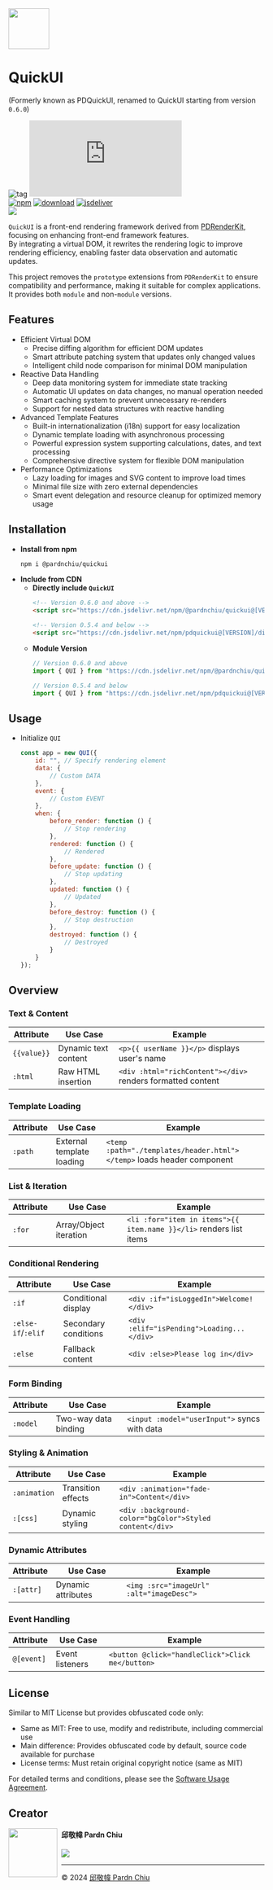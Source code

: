 <img src="./dist/logo.png" width=80>

# QuickUI

(Formerly known as PDQuickUI, renamed to QuickUI starting from version `0.6.0`)

![tag](https://img.shields.io/badge/tag-JavaScript%20Library-bb4444) 
![size](https://img.shields.io/github/size/pardnchiu/QuickUI/dist%2FQuickUI.js)<br>
[![npm](https://img.shields.io/npm/v/@pardnchiu/quickui)](https://www.npmjs.com/package/@pardnchiu/quickui)
[![download](https://img.shields.io/npm/dm/@pardnchiu/quickui)](https://www.npmjs.com/package/@pardnchiu/quickui)
[![jsdeliver](https://img.shields.io/jsdelivr/npm/hm/@pardnchiu/quickui)](https://www.jsdelivr.com/package/npm/@pardnchiu/quickui)<br>
[![](https://img.shields.io/badge/查閱-中文版本-ffffff)](https://github.com/pardnchiu/QuickUI/blob/main/README.zh.md)

`QuickUI` is a front-end rendering framework derived from [PDRenderKit](https://github.com/pardnchiu/PDRenderKit), focusing on enhancing front-end framework features.<br>
By integrating a virtual DOM, it rewrites the rendering logic to improve rendering efficiency, enabling faster data observation and automatic updates.<br>

This project removes the `prototype` extensions from `PDRenderKit` to ensure compatibility and performance, making it suitable for complex applications.<br>
It provides both `module` and non-`module` versions.

## Features

- Efficient Virtual DOM
    - Precise diffing algorithm for efficient DOM updates
    - Smart attribute patching system that updates only changed values
    - Intelligent child node comparison for minimal DOM manipulation
- Reactive Data Handling
    - Deep data monitoring system for immediate state tracking
    - Automatic UI updates on data changes, no manual operation needed
    - Smart caching system to prevent unnecessary re-renders
    - Support for nested data structures with reactive handling
- Advanced Template Features
    - Built-in internationalization (i18n) support for easy localization
    - Dynamic template loading with asynchronous processing
    - Powerful expression system supporting calculations, dates, and text processing
    - Comprehensive directive system for flexible DOM manipulation
- Performance Optimizations
    - Lazy loading for images and SVG content to improve load times
    - Minimal file size with zero external dependencies
    - Smart event delegation and resource cleanup for optimized memory usage

## Installation

- **Install from npm**
    ```bash
    npm i @pardnchiu/quickui
    ```
- **Include from CDN**
    - **Directly include `QuickUI`**
        ```html
        <!-- Version 0.6.0 and above -->
        <script src="https://cdn.jsdelivr.net/npm/@pardnchiu/quickui@[VERSION]/dist/QuickUI.js"></script>

        <!-- Version 0.5.4 and below -->
        <script src="https://cdn.jsdelivr.net/npm/pdquickui@[VERSION]/dist/PDQuickUI.js"></script>
        ```
    - **Module Version**
        ```javascript
        // Version 0.6.0 and above
        import { QUI } from "https://cdn.jsdelivr.net/npm/@pardnchiu/quickui@[VERSION]/dist/QuickUI.esm.js";
        
        // Version 0.5.4 and below
        import { QUI } from "https://cdn.jsdelivr.net/npm/pdquickui@[VERSION]/dist/PDQuickUI.module.js";
        ```

## Usage

- Initialize `QUI`
    ```Javascript
    const app = new QUI({
        id: "", // Specify rendering element
        data: {
            // Custom DATA
        },
        event: {
            // Custom EVENT
        },
        when: {
            before_render: function () {
                // Stop rendering
            },
            rendered: function () {
                // Rendered
            },
            before_update: function () {
                // Stop updating
            },
            updated: function () {
                // Updated
            },
            before_destroy: function () {
                // Stop destruction
            },
            destroyed: function () {
                // Destroyed
            }
        }
    });
    ```

## Overview

### Text & Content
| Attribute | Use Case | Example |
|-----------|----------|---------|
| `{{value}}` | Dynamic text content | `<p>{{ userName }}</p>` displays user's name |
| `:html` | Raw HTML insertion | `<div :html="richContent"></div>` renders formatted content |

### Template Loading
| Attribute | Use Case | Example |
|-----------|----------|---------|
| `:path` | External template loading | `<temp :path="./templates/header.html"></temp>` loads header component |

### List & Iteration
| Attribute | Use Case | Example |
|-----------|----------|---------|
| `:for` | Array/Object iteration | `<li :for="item in items">{{ item.name }}</li>` renders list items |

### Conditional Rendering
| Attribute | Use Case | Example |
|-----------|----------|---------|
| `:if` | Conditional display | `<div :if="isLoggedIn">Welcome!</div>` |
| `:else-if`/`:elif` | Secondary conditions | `<div :elif="isPending">Loading...</div>` |
| `:else` | Fallback content | `<div :else>Please log in</div>` |

### Form Binding
| Attribute | Use Case | Example |
|-----------|----------|---------|
| `:model` | Two-way data binding | `<input :model="userInput">` syncs with data |

### Styling & Animation
| Attribute | Use Case | Example |
|-----------|----------|---------|
| `:animation` | Transition effects | `<div :animation="fade-in">Content</div>` |
| `:[css]` | Dynamic styling | `<div :background-color="bgColor">Styled content</div>` |

### Dynamic Attributes
| Attribute | Use Case | Example |
|-----------|----------|---------|
| `:[attr]` | Dynamic attributes | `<img :src="imageUrl" :alt="imageDesc">` |

### Event Handling
| Attribute | Use Case | Example |
|-----------|----------|---------|
| `@[event]` | Event listeners | `<button @click="handleClick">Click me</button>` |

## License

Similar to MIT License but provides obfuscated code only:
- Same as MIT: Free to use, modify and redistribute, including commercial use 
- Main difference: Provides obfuscated code by default, source code available for purchase
- License terms: Must retain original copyright notice (same as MIT)

For detailed terms and conditions, please see the [Software Usage Agreement](https://github.com/pardnchiu/QuickUI/blob/main/LICENSE).


## Creator

<img src="https://avatars.githubusercontent.com/u/25631760" align="left" width="96" height="96" style="margin-right: 0.5rem;" />

<h4 style="padding-top: 0">邱敬幃 Pardn Chiu</h4>

[![](https://skillicons.dev/icons?i=linkedin)](https://linkedin.com/in/pardnchiu)

***

©️ 2024 [邱敬幃 Pardn Chiu](https://pardn.io)
